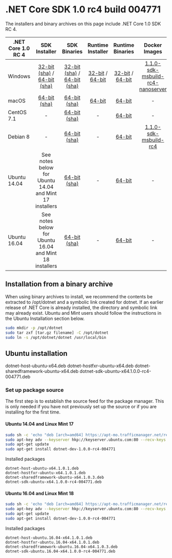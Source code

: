 # .NET Core SDK 1.0 rc4 build 004771

The installers and binary archives on this page include .NET Core 1.0 SDK RC 4.

| .NET Core 1.0 RC 4                        | SDK Installer                                        | SDK Binaries                                        | Runtime Installer | Runtime Binaries | Docker Images |
| ----------------------- | :----------------------------------------------: | :----------------------------------------------:| :--: | :--: | :--: |
| Windows                 | [32-bit](https://go.microsoft.com/fwlink/?linkid=841695) [(sha)](download-sha/1.0.3-sdk-rc4/dotnet-dev-win-x86.1.0.0-rc4-004771.exe.sha) / [64-bit](https://go.microsoft.com/fwlink/?linkid=841686) [(sha)](download-sha/1.0.3-sdk-rc4/dotnet-dev-win-x64.1.0.0-rc4-004771.exe.sha) | [32-bit](https://go.microsoft.com/fwlink/?linkid=841690) [(sha)](download-sha/1.0.3-sdk-rc4/dotnet-dev-win-x86.1.0.0-rc4-004771.exe.sha) / [64-bit](https://go.microsoft.com/fwlink/?linkid=841683)  [(sha)](download-sha/1.0.3-sdk-rc4/dotnet-dev-win-x64.1.0.0-rc4-004771.zip.sha) | [32-bit](https://go.microsoft.com/fwlink/?LinkID=836288) / [64-bit](https://go.microsoft.com/fwlink/?LinkID=836279) | [32-bit](https://go.microsoft.com/fwlink/?LinkID=836294) / [64-bit](https://go.microsoft.com/fwlink/?LinkID=836286) | [1.1.0-sdk-msbuild-rc4-nanoserver](https://hub.docker.com/r/microsoft/dotnet/)|
| macOS                   | [64-bit](https://go.microsoft.com/fwlink/?linkid=841693) [(sha)](download-sha/1.0.3-sdk-rc4/dotnet-dev-osx-x64.1.0.0-rc4-004771.pkg.sha) | [64-bit](https://go.microsoft.com/fwlink/?linkid=841692) [(sha)](download-sha/1.0.3-sdk-rc4/dotnet-dev-osx-x64.1.0.0-rc4-004771.tar.gz.sha)                         | [64-bit](https://go.microsoft.com/fwlink/?LinkID=836292) | [64-bit](https://go.microsoft.com/fwlink/?LinkID=836277) | - |
| CentOS 7.1              | -                                                         | [64-bit](https://go.microsoft.com/fwlink/?linkid=841688) [(sha)](download-sha/1.0.3-sdk-rc4/dotnet-dev-centos-x64.1.0.0-rc4-004771.tar.gz.sha)                         | - | [64-bit](https://go.microsoft.com/fwlink/?LinkID=836285) | - | - |
| Debian 8                | -                                                         | [64-bit](https://go.microsoft.com/fwlink/?linkid=841689) [(sha)](download-sha/1.0.3-sdk-rc4/dotnet-dev-debian-x64.1.0.0-rc4-004771.tar.gz.sha)                         | - | [64-bit](https://go.microsoft.com/fwlink/?LinkID=836295) | [1.1.0-sdk-msbuild-rc4](https://hub.docker.com/r/microsoft/dotnet/)|
| Ubuntu 14.04            | See notes below for Ubuntu 14.04 and Mint 17 installers   | [64-bit](https://go.microsoft.com/fwlink/?linkid=841684) [(sha)](download-sha/1.0.3-sdk-rc4/dotnet-dev-ubuntu-x64.1.0.0-rc4-004771.tar.gz.sha)                         | - | [64-bit](https://go.microsoft.com/fwlink/?LinkID=836278) | - |
| Ubuntu 16.04            | See notes below for Ubuntu 16.04 and Mint 18 installers   | [64-bit](https://go.microsoft.com/fwlink/?linkid=841687) [(sha)](download-sha/1.0.3-sdk-rc4/dotnet-dev-ubuntu.16.04-x64.1.0.0-rc4-004771.tar.gz.sha) | - | [64-bit](https://go.microsoft.com/fwlink/?LinkID=836290) | - |

## Installation from a binary archive

When using binary archives to install, we recommend the contents be extracted to /opt/dotnet and a symbolic link created for dotnet. If an earlier release of .NET Core is already installed, the directory and symbolic link may already exist. Ubuntu and Mint users should follow the instructions in the Ubuntu Installation section below.

```bash
sudo mkdir -p /opt/dotnet
sudo tar zxf [tar.gz filename] -C /opt/dotnet
sudo ln -s /opt/dotnet/dotnet /usr/local/bin
```

## Ubuntu installation

dotnet-host-ubuntu-x64.deb
dotnet-hostfxr-ubuntu-x64.deb
dotnet-sharedframework-ubuntu-x64.deb
dotnet-sdk-ubuntu-x64.1.0.0-rc4-004771.deb

### Set up package source

The first step is to establish the source feed for the package manager. This is only needed if you have not previously set up the source or if you are installing for the first time.

#### Ubuntu 14.04 and Linux Mint 17

```bash
sudo sh -c 'echo "deb [arch=amd64] https://apt-mo.trafficmanager.net/repos/dotnet-release/ trusty main" > /etc/apt/sources.list.d/dotnetdev.list'
sudo apt-key adv --keyserver hkp://keyserver.ubuntu.com:80 --recv-keys 417A0893
sudo apt-get update
sudo apt-get install dotnet-dev-1.0.0-rc4-004771

```

Installed packages

```
dotnet-host-ubuntu-x64.1.0.1.deb
dotnet-hostfxr-ubuntu-x64.1.0.1.deb
dotnet-sharedframework-ubuntu-x64.1.0.3.deb
dotnet-sdk-ubuntu-x64.1.0.0-rc4-004771.deb
```

#### Ubuntu 16.04 and Linux Mint 18

```bash
sudo sh -c 'echo "deb [arch=amd64] https://apt-mo.trafficmanager.net/repos/dotnet-release/ xenial main" > /etc/apt/sources.list.d/dotnetdev.list'
sudo apt-key adv --keyserver hkp://keyserver.ubuntu.com:80 --recv-keys 417A0893
sudo apt-get update
sudo apt-get install dotnet-dev-1.0.0-rc4-004771
```

Installed packages

```
dotnet-host-ubuntu.16.04-x64.1.0.1.deb
dotnet-hostfxr-ubuntu.16.04-x64.1.0.1.deb
dotnet-sharedframework-ubuntu.16.04-x64.1.0.3.deb
dotnet-sdk-ubuntu.16.04-x64.1.0.0-rc4-004771.deb
```
